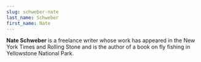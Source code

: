 ```yaml
---
slug: schweber-nate
last_name: Schweber
first_name: Nate
---
```

**Nate Schweber** is a freelance writer whose work has appeared in the New York Times and Rolling Stone and is the author of a book on fly fishing in Yellowstone National Park.